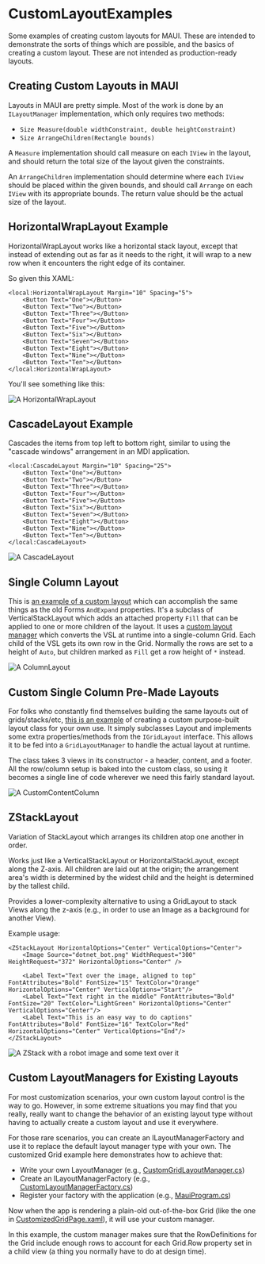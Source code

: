 # CustomLayoutExamples

Some examples of creating custom layouts for MAUI. These are intended to demonstrate the sorts of things which are possible, and the basics of creating a custom layout. These are not intended as production-ready layouts.

## Creating Custom Layouts in MAUI

Layouts in MAUI are pretty simple. Most of the work is done by an `ILayoutManager` implementation, which only requires two methods: 

- `Size Measure(double widthConstraint, double heightConstraint)`
- `Size ArrangeChildren(Rectangle bounds)`

A `Measure` implementation should call measure on each `IView` in the layout, and should return the total size of the layout given the constraints.

An `ArrangeChildren` implementation should determine where each `IView` should be placed within the given bounds, and should call `Arrange` on each `IView` with its appropriate bounds. The return value should be the actual size of the layout.

## HorizontalWrapLayout Example

HorizontalWrapLayout works like a horizontal stack layout, except that instead of extending out as far as it needs to the right, it will wrap to a new row when it encounters the right edge of its container. 

So given this XAML:

```
<local:HorizontalWrapLayout Margin="10" Spacing="5">
    <Button Text="One"></Button>
    <Button Text="Two"></Button>
    <Button Text="Three"></Button>
    <Button Text="Four"></Button>
    <Button Text="Five"></Button>
    <Button Text="Six"></Button>
    <Button Text="Seven"></Button>
    <Button Text="Eight"></Button>
    <Button Text="Nine"></Button>
    <Button Text="Ten"></Button>
</local:HorizontalWrapLayout>
```

You'll see something like this:

![A HorizontalWrapLayout](https://raw.githubusercontent.com/hartez/CustomLayoutExamples/main/HorizontalWrapLayout.png? "HorizontalWrapLayout")

## CascadeLayout Example

Cascades the items from top left to bottom right, similar to using the "cascade windows" arrangement in an MDI application.

```
<local:CascadeLayout Margin="10" Spacing="25">
	<Button Text="One"></Button>
	<Button Text="Two"></Button>
	<Button Text="Three"></Button>
	<Button Text="Four"></Button>
	<Button Text="Five"></Button>
	<Button Text="Six"></Button>
	<Button Text="Seven"></Button>
	<Button Text="Eight"></Button>
	<Button Text="Nine"></Button>
	<Button Text="Ten"></Button>
</local:CascadeLayout>
```

![A CascadeLayout](https://raw.githubusercontent.com/hartez/CustomLayoutExamples/main/CascadeLayout.png "HorizontalWrapLayout")

## Single Column Layout

This is [an example of a custom layout](https://github.com/hartez/CustomLayoutExamples/blob/main/CustomLayouts/ColumnLayout.cs) which can accomplish the same things as the old Forms `AndExpand` properties. It's a subclass of VerticalStackLayout which adds an attached property `Fill` that can be applied to one or more children of the layout. It uses a [custom layout manager](https://github.com/hartez/CustomLayoutExamples/blob/main/CustomLayouts/ColumnLayoutManager.cs) which converts the VSL at runtime into a single-column Grid. Each child of the VSL gets its own row in the Grid. Normally the rows are set to a height of `Auto`, but children marked as `Fill` get a row height of `*` instead. 

![A ColumnLayout](https://raw.githubusercontent.com/hartez/CustomLayoutExamples/main/ColumnLayout.png? "ColumnLayout")

## Custom Single Column Pre-Made Layouts

For folks who constantly find themselves building the same layouts out of grids/stacks/etc, [this is an example](https://github.com/hartez/CustomLayoutExamples/blob/main/CustomLayouts/ContentColumnLayout.cs) of creating a custom purpose-built layout class for your own use. It simply subclasses Layout and implements some extra properties/methods from the `IGridLayout` interface. This allows it to be fed into a `GridLayoutManager` to handle the actual layout at runtime. 

The class takes 3 views in its constructor - a header, content, and a footer. All the row/column setup is baked into the custom class, so using it becomes a single line of code wherever we need this fairly standard layout.

![A CustomContentColumn](https://raw.githubusercontent.com/hartez/CustomLayoutExamples/main/CustomContentColumn.png? "CustomContentColumn")

## ZStackLayout

Variation of StackLayout which arranges its children atop one another in order.

Works just like a VerticalStackLayout or HorizontalStackLayout, except along the Z-axis. All children are laid out at the origin; the arrangement area's width is determined by the widest child and the height is determined by the tallest child.

Provides a lower-complexity alternative to using a GridLayout to stack Views along the z-axis (e.g., in order to use an Image as a background for another View).

Example usage:

```
<ZStackLayout HorizontalOptions="Center" VerticalOptions="Center">
	<Image Source="dotnet_bot.png" WidthRequest="300" HeightRequest="372" HorizontalOptions="Center" />

	<Label Text="Text over the image, aligned to top" FontAttributes="Bold" FontSize="15" TextColor="Orange" HorizontalOptions="Center" VerticalOptions="Start"/>
	<Label Text="Text right in the middle" FontAttributes="Bold" FontSize="20" TextColor="LightGreen" HorizontalOptions="Center" VerticalOptions="Center"/>
	<Label Text="This is an easy way to do captions" FontAttributes="Bold" FontSize="16" TextColor="Red" HorizontalOptions="Center" VerticalOptions="End"/>
</ZStackLayout>
```

![A ZStack with a robot image and some text over it](https://raw.githubusercontent.com/hartez/CustomLayoutExamples/main/ZStack.png? "ZStack")

## Custom LayoutManagers for Existing Layouts

For most customization scenarios, your own custom layout control is the way to go. However, in some extreme situations you may find that you really, really want to change the behavior of an existing layout type without having to actually create a custom layout and use it everywhere.

For those rare scenarios, you can create an ILayoutManagerFactory and use it to replace the default layout manager type with your own. The customized Grid example here demonstrates how to achieve that:

- Write your own LayoutManager (e.g.,  [CustomGridLayoutManager.cs](https://github.com/hartez/CustomLayoutExamples/blob/main/CustomLayouts/CustomGridLayoutManager.cs))
- Create an ILayoutManagerFactory (e.g., [CustomLayoutManagerFactory.cs](https://github.com/hartez/CustomLayoutExamples/blob/main/CustomLayoutExamples/CustomLayoutManagerFactory.cs))
- Register your factory with the application (e.g., [MauiProgram.cs](https://github.com/hartez/CustomLayoutExamples/blob/main/CustomLayoutExamples/MauiProgram.cs))

Now when the app is rendering a plain-old out-of-the-box Grid (like the one in [CustomizedGridPage.xaml](https://github.com/hartez/CustomLayoutExamples/blob/main/CustomLayoutExamples/CustomizedGridPage.xaml)), it will use your custom manager. 

In this example, the custom manager makes sure that the RowDefinitions for the Grid include enough rows to account for each Grid.Row property set in a child view (a thing you normally have to do at design time). 
